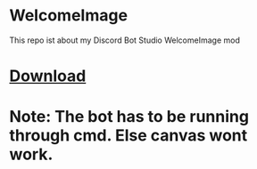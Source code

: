 # WelcomeImage
This repo ist about my Discord Bot Studio WelcomeImage mod

# [Download](https://github.com/PlayboyPrime/WelcomeImage/releases/tag/v1.0.0)

# Note: The bot has to be running through cmd. Else canvas wont work.
